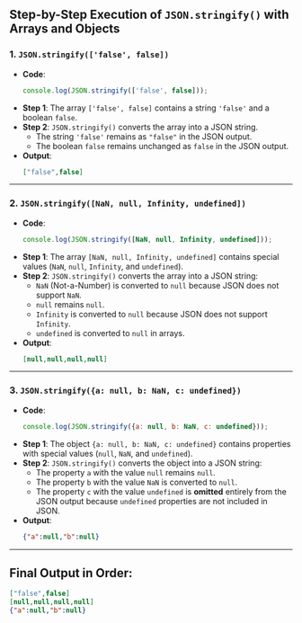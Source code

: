 ## Step-by-Step Execution of `JSON.stringify()` with Arrays and Objects

### 1. **`JSON.stringify(['false', false])`**

   - **Code**:
     ```javascript
     console.log(JSON.stringify(['false', false]));
     ```
   - **Step 1**: The array `['false', false]` contains a string `'false'` and a boolean `false`.
   - **Step 2**: `JSON.stringify()` converts the array into a JSON string.
     - The string `'false'` remains as `"false"` in the JSON output.
     - The boolean `false` remains unchanged as `false` in the JSON output.
   - **Output**:
     ```json
     ["false",false]
     ```

---

### 2. **`JSON.stringify([NaN, null, Infinity, undefined])`**

   - **Code**:
     ```javascript
     console.log(JSON.stringify([NaN, null, Infinity, undefined]));
     ```
   - **Step 1**: The array `[NaN, null, Infinity, undefined]` contains special values (`NaN`, `null`, `Infinity`, and `undefined`).
   - **Step 2**: `JSON.stringify()` converts the array into a JSON string:
     - `NaN` (Not-a-Number) is converted to `null` because JSON does not support `NaN`.
     - `null` remains `null`.
     - `Infinity` is converted to `null` because JSON does not support `Infinity`.
     - `undefined` is converted to `null` in arrays.
   - **Output**:
     ```json
     [null,null,null,null]
     ```

---

### 3. **`JSON.stringify({a: null, b: NaN, c: undefined})`**

   - **Code**:
     ```javascript
     console.log(JSON.stringify({a: null, b: NaN, c: undefined}));
     ```
   - **Step 1**: The object `{a: null, b: NaN, c: undefined}` contains properties with special values (`null`, `NaN`, and `undefined`).
   - **Step 2**: `JSON.stringify()` converts the object into a JSON string:
     - The property `a` with the value `null` remains `null`.
     - The property `b` with the value `NaN` is converted to `null`.
     - The property `c` with the value `undefined` is **omitted** entirely from the JSON output because `undefined` properties are not included in JSON.
   - **Output**:
     ```json
     {"a":null,"b":null}
     ```

---

## Final Output in Order:
```json
["false",false]
[null,null,null,null]
{"a":null,"b":null}
